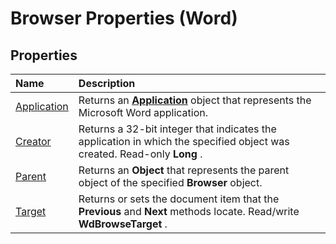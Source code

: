 
# Browser Properties (Word)

## Properties



|**Name**|**Description**|
|:-----|:-----|
|[Application](8fc2b9c9-d484-87be-c134-93dce7fef9b9.md)|Returns an  **[Application](d1cf6f8f-4e88-bf01-93b4-90a83f79cb44.md)** object that represents the Microsoft Word application.|
|[Creator](dd12021b-a90c-d24f-6556-01d3f5ebd582.md)|Returns a 32-bit integer that indicates the application in which the specified object was created. Read-only  **Long** .|
|[Parent](0cc3060e-0bda-31ac-ec51-326e3c6d9d47.md)|Returns an  **Object** that represents the parent object of the specified **Browser** object.|
|[Target](138a2e3b-29cb-2523-575b-12ad02e00977.md)|Returns or sets the document item that the  **Previous** and **Next** methods locate. Read/write **WdBrowseTarget** .|
